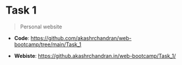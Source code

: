 # Task 1
> Personal website

- **Code**: https://github.com/akashrchandran/web-bootcamp/tree/main/Task_1

- **Webiste**: https://github.akashrchandran.in/web-bootcamp/Task_1/